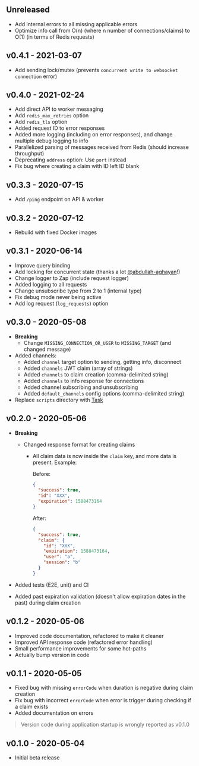 ## Unreleased

- Add internal errors to all missing applicable errors
- Optimize info call from O(n) (where n number of connections/claims) to O(1) (in terms of Redis requests)

## v0.4.1 - 2021-03-07

- Add sending lock/mutex (prevents `concurrent write to websocket connection` error)

## v0.4.0 - 2021-02-24

- Add direct API to worker messaging
- Add `redis_max_retries` option
- Add `redis_tls` option
- Added request ID to error responses
- Added more logging (including on error responses), and change multiple debug logging to info
- Parallelized parsing of messages received from Redis (should increase throughput)
- Deprecating `address` option: Use `port` instead
- Fix bug where creating a claim with ID left ID blank

## v0.3.3 - 2020-07-15

- Add `/ping` endpoint on API & worker

## v0.3.2 - 2020-07-12

- Rebuild with fixed Docker images

## v0.3.1 - 2020-06-14

- Improve query binding
- Add locking for concurrent state (thanks a lot [@abdullah-aghayan](https://github.com/abdullah-aghayan)!)
- Change logger to Zap (include request logger)
- Added logging to all requests
- Change unsubscribe type from 2 to 1 (internal type)
- Fix debug mode never being active
- Add log request (`log_requests`) option

## v0.3.0 - 2020-05-08

- **Breaking**
    - Change `MISSING_CONNECTION_OR_USER` to `MISSING_TARGET` (and changed message)
- Added channels:
    - Added `channel` target option to sending, getting info, disconnect
    - Added `channels` JWT claim (array of strings)
    - Added `channels` to claim creation (comma-delimited string)
    - Added `channels` to info response for connections
    - Added channel subscribing and unsubscribing
    - Added `default_channels` config options (comma-delimited string)
- Replace `scripts` directory with [Task](https://taskfile.dev)

## v0.2.0 - 2020-05-06

- **Breaking**
  - Changed response format for creating claims
    - All claim data is now inside the `claim` key, and more data is present. Example:
    
      Before:
      ```json
      {
        "success": true,
        "id": "XXX",
        "expiration": 1588473164
      }
      ```
      
      After:
      ```json
      {
        "success": true,
        "claim": {
          "id": "XXX",
          "expiration": 1588473164,
          "user": "a",
          "session": "b"
        }
      }
      ```

- Added tests (E2E, unit) and CI
- Added past expiration validation (doesn't allow expiration dates in the past) during claim creation

## v0.1.2 - 2020-05-06

- Improved code documentation, refactored to make it cleaner
- Improved API response code (refactored error handling)
- Small performance improvements for some hot-paths
- Actually bump version in code

## v0.1.1 - 2020-05-05

- Fixed bug with missing `errorCode` when duration is negative during claim creation
- Fix bug with incorrect `errorCode` when error is trigger during checking if a claim exists
- Added documentation on errors

> Version code during application startup is wrongly reported as v0.1.0

## v0.1.0 - 2020-05-04

- Initial beta release
